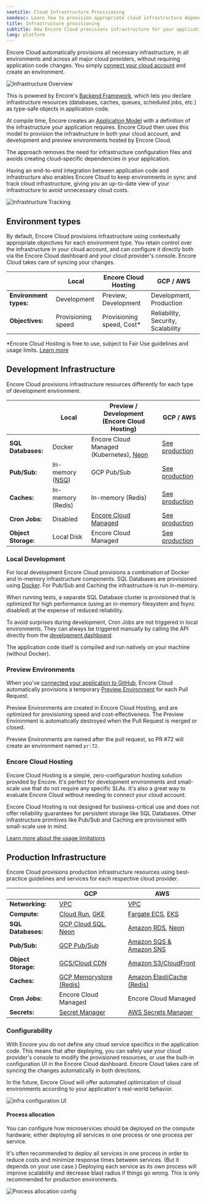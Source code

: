 ```yaml
---
seotitle: Cloud Infrastructure Provisioning
seodesc: Learn how to provision appropriate cloud infrastructure depending on the environment type for AWS and GCP.
title: Infrastructure provisioning
subtitle: How Encore Cloud provisions infrastructure for your application
lang: platform
---
```


Encore Cloud automatically provisions all necessary infrastructure, in all environments and across all major cloud providers, without requiring application code changes. You simply [connect your cloud account](/docs/platform/deploy/own-cloud) and create an environment.

<img src="/assets/docs/encore_overview.png" title="Infrastructure Overview" className="noshadow"/>

This is powered by Encore's [Backend Framework](/docs/ts), which lets you declare infrastructure resources (databases, caches, queues, scheduled jobs, etc.) as type-safe objects in application code.

At compile time, Encore creates an [Application Model](/docs/ts/concepts/application-model) with a definition of the infrastructure your application requires. Encore Cloud then uses this model to provision the infrastructure in both your cloud account, and development and preview environments hosted by Encore Cloud.

The approach removes the need for infrastructure configuration files and avoids creating cloud-specific dependencies in your application.

Having an end-to-end integration between application code and infrastructure also enables Encore Cloud to keep environments in sync and track cloud infrastructure, giving you an up-to-date view of your infrastructure to avoid unnecessary cloud costs.

<img src="/assets/docs/infra_config_new.png" title="Infrastructure Tracking"/>

## Environment types

By default, Encore Cloud provisions infrastructure using contextually appropriate objectives for each environment type. You retain control over the infrastructure in your cloud account, and can configure it directly both via the Encore Cloud dashboard and your cloud provider's console. Encore Cloud takes care of syncing your changes.

|                        | Local              | Encore Cloud Hosting       | GCP / AWS                          |
| ---------------------- | ------------------ | -------------------------- | ---------------------------------- |
| **Environment types:** | Development        | Preview, Development       | Development, Production            |
| **Objectives:**        | Provisioning speed | Provisioning speed, Cost\* | Reliability, Security, Scalability |

\*Encore Cloud Hosting is free to use, subject to Fair Use guidelines and usage limits. [Learn more](/docs/platform/management/usage)

## Development Infrastructure

Encore Cloud provisions infrastructure resources differently for each type of development environment.

|                     | Local                             | Preview / Development (Encore Cloud Hosting)                 | GCP / AWS                                                      |
| ------------------- | --------------------------------- | ------------------------------------------------------------ | -------------------------------------------------------------- |
| **SQL Databases:**  | Docker                            | Encore Cloud Managed (Kubernetes), [Neon](/docs/deploy/neon) | [See production](/docs/deploy/infra#production-infrastructure) |
| **Pub/Sub:**        | In-memory ([NSQ](https://nsq.io)) | GCP Pub/Sub                                                  | [See production](/docs/deploy/infra#production-infrastructure) |
| **Caches:**         | In-memory (Redis)                 | In-memory (Redis)                                            | [See production](/docs/deploy/infra#production-infrastructure) |
| **Cron Jobs:**      | Disabled                          | [Encore Cloud Managed](/docs/primitives/cron-jobs)           | [See production](/docs/deploy/infra#production-infrastructure) |
| **Object Storage:** | Local Disk                        | Encore Cloud Managed                                         | [See production](/docs/deploy/infra#production-infrastructure) |


### Local Development

For local development Encore Cloud provisions a combination of Docker and in-memory infrastructure components.
SQL Databases are provisioned using [Docker](https://docker.com). For Pub/Sub
and Caching the infrastructure is run in-memory.

When running tests, a separate SQL Database cluster is provisioned that is optimized for high performance
(using an in-memory filesystem and fsync disabled) at the expense of reduced reliability.

To avoid surprises during development, Cron Jobs are not triggered in local environments.
They can always be triggered manually by calling the API directly from the [development dashboard](/docs/ts/observability/dev-dash).

The application code itself is compiled and run natively on your machine (without Docker).

### Preview Environments

When you've [connected your application to GitHub](/docs/platform/integrations/github), Encore Cloud automatically provisions a temporary [Preview Environment](/docs/platform/deploy/preview-environments) for each Pull Request.

Preview Environments are created in Encore Cloud Hosting, and are optimized for provisioning speed and cost-effectiveness.
The Preview Environment is automatically destroyed when the Pull Request is merged or closed.

Preview Environments are named after the pull request, so PR #72 will create an environment named `pr:72`.

### Encore Cloud Hosting

Encore Cloud Hosting is a simple, zero-configuration hosting solution provided by Encore.
It's perfect for development environments and small-scale use that do not require any specific SLAs.
It's also a great way to evaluate Encore Cloud without needing to connect your cloud account.

Encore Cloud Hosting is not designed for business-critical use and does not offer reliability guarantees for persistent storage
like SQL Databases. Other infrastructure primitives like Pub/Sub and Caching
are provisioned with small-scale use in mind.

[Learn more about the usage limitations](/docs/platform/management/usage)

## Production Infrastructure

Encore Cloud provisions production infrastructure resources using best-practice guidelines and services for each respective cloud provider.

|                     | GCP                                                                                                                                | AWS                                                                                                            |
| ------------------- | ---------------------------------------------------------------------------------------------------------------------------------- | -------------------------------------------------------------------------------------------------------------- |
| **Networking:**     | [VPC](/docs/platform/infrastructure/gcp#networking-architecture)                                                                   | [VPC](/docs/platform/infrastructure/aws#networking-architecture)                                               |
| **Compute:**        | [Cloud Run](/docs/platform/infrastructure/gcp#google-cloud-run), [GKE](/docs/platform/infrastructure/gcp#google-kubernetes-engine) | [Fargate ECS](/docs/platform/infrastructure/aws#aws-fargate), [EKS](/docs/platform/infrastructure/aws#aws-eks) |
| **SQL Databases:**  | [GCP Cloud SQL](/docs/platform/infrastructure/gcp#databases), [Neon](/docs/platform/infrastructure/neon)                           | [Amazon RDS](/docs/platform/infrastructure/aws#databases), [Neon](/docs/platform/infrastructure/neon)          |
| **Pub/Sub:**        | [GCP Pub/Sub](/docs/platform/infrastructure/gcp#pubsub)                                                                            | [Amazon SQS & Amazon SNS](/docs/platform/infrastructure/aws#pubsub)                                            |
| **Object Storage:** | [GCS/Cloud CDN](/docs/platform/infrastructure/gcp#object-storage)                                                                  | [Amazon S3/CloudFront](/docs/platform/infrastructure/aws#object-storage)                                       |
| **Caches:**         | [GCP Memorystore (Redis)](/docs/platform/infrastructure/gcp#caching)                                                               | [Amazon ElastiCache (Redis)](/docs/platform/infrastructure/aws#caching)                                        |
| **Cron Jobs:**      | Encore Cloud Managed                                                                                                               | Encore Cloud Managed                                                                                           | Encore Cloud Managed |
| **Secrets:**        | [Secret Manager](/docs/platform/infrastructure/gcp#secrets-management)                                                             | [AWS Secrets Manager](/docs/platform/infrastructure/aws#se)                                                    |

### Configurability

With Encore you do not define any cloud service specifics in the application code. This means that after deploying, you can safely use your cloud provider's console to modify the provisioned resources, or use the built-in configuration UI in the Encore Cloud dashboard. Encore Cloud takes care of syncing the changes automatically in both directions.

In the future, Encore Cloud will offer automated optimization of cloud environments according to your application's real-world behavior.

<img src="/assets/docs/infra_config.png" title="Infra configuration UI"/>

#### Process allocation

You can configure how microservices should be deployed on the compute hardware; either deploying all services in one process or one process per service.

It's often recommended to deploy all services in one process in order to reduce costs and minimize response times between services. (But it depends on your use case.)
Deploying each service as its own process will improve scalability and decrease blast radius if things go wrong. This is only recommended for production environments.

<img src="/assets/docs/microservices-process-allocation.png" title="Process allocation config"/>
